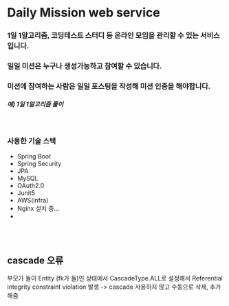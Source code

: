 # Daily Mission web service

### 1일 1알고리즘,  코딩테스트 스터디 등 온라인 모임을 관리할 수 있는 서비스입니다.
### 일일 미션은 누구나 생성가능하고 참여할 수 있습니다.
### 미션에 참여하는 사람은 일일 포스팅을 작성해 미션 인증을 해야합니다.


##### 예) 1일 1알고리즘 풀이

<br>

### 사용한 기술 스택
+ Spring Boot
+ Spring Security
+ JPA
+ MySQL
+ OAuth2.0
+ Junit5
+ AWS(infra) 
+ Nginx 설치 중...
+ 
<br>
<br>

## cascade 오류
부모가 둘이 Entity (fk가 둘)인 상태에서 CascadeType.ALL로 설정해서 Referential integrity constraint violation 발생
-> cascade 사용하지 않고 수동으로 삭제, 추가 해줌
